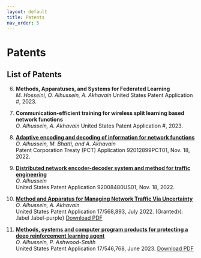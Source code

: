 ```yaml
---
layout: default
title: Patents
nav_order: 5
---
```

<!-- Google tag (gtag.js) -->
<script async src="https://www.googletagmanager.com/gtag/js?id=G-E09K8XMPK5"></script>
<script>
  window.dataLayer = window.dataLayer || [];
  function gtag(){dataLayer.push(arguments);}
  gtag('js', new Date());

  gtag('config', 'G-E09K8XMPK5');
</script>


# Patents

## List of Patents

6. **Methods, Apparatuses, and Systems for Federated Learning**  
   *M. Hosseini, O. Alhussein, A. Akhavain*
   United States Patent Application #, 2023.

5. **Communication-efficient training for wireless split learning based network functions**  
   *O. Alhussein, A. Akhavain*
   United States Patent Application #, 2023.

4. **[Adaptive encoding and decoding of information for network functions](https://patentimages.storage.googleapis.com/97/64/f0/7110d758bcd351/WO2024103385A1.pdf)**  
   *O. Alhussein, M. Bhatti, and A. Akhavain*  
   Patent Corporation Treaty (PCT) Application 92012899PCT01, Nov. 18, 2022.

3. **[Distributed network encoder-decoder system and method for traffic engineering](https://patentimages.storage.googleapis.com/97/64/f0/7110d758bcd351/WO2024103385A1.pdf)**  
   *O. Alhussein*  
   United States Patent Application 92008480US01, Nov. 18, 2022.

2. **[Method and Apparatus for Managing Network Traffic Via Uncertainty](https://patents.google.com/patent/US20230216811A1/en)**  
   *O. Alhussein, A. Akhavain*  
   United States Patent Application 17/568,893, July 2022. (Granted){: .label .label-purple}
   [Download PDF](files/patents/US20230216811A1.pdf)

1. **[Methods, systems and computer program products for protecting a deep reinforcement learning agent](https://patentimages.storage.googleapis.com/58/d0/aa/a4e9930b2041b9/US20230185932A1.pdf)**  
   *O. Alhussein, P. Ashwood-Smith*  
   United States Patent Application 17/546,768, June 2023.
   [Download PDF](files/patents/US20230185932A1.pdf)
